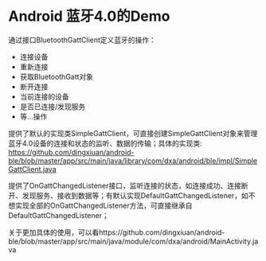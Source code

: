# Android 蓝牙4.0的Demo

通过接口BluetoothGattClient定义蓝牙的操作：

 - 连接设备
 - 重新连接
 - 获取BluetoothGatt对象
 - 断开连接
 - 当前连接的设备
 - 是否已连接/发现服务
 - 等...操作
 
 提供了默认的实现类SimpleGattClient，可直接创建SimpleGattClient对象来管理蓝牙4.0设备的连接和状态的监听、数据的传输；具体的实现类: https://github.com/dingxiuan/android-ble/blob/master/app/src/main/java/library/com/dxa/android/ble/impl/SimpleGattClient.java
 
 提供了OnGattChangedListener接口，监听连接的状态，如连接成功、连接断开、发现服务、接收到数据等；有默认实现DefaultGattChangedListener，如不想实现全部的OnGattChangedListener方法，可直接继承自DefaultGattChangedListener；

关于更加具体的使用，可以看https://github.com/dingxiuan/android-ble/blob/master/app/src/main/java/module/com/dxa/android/MainActivity.java
